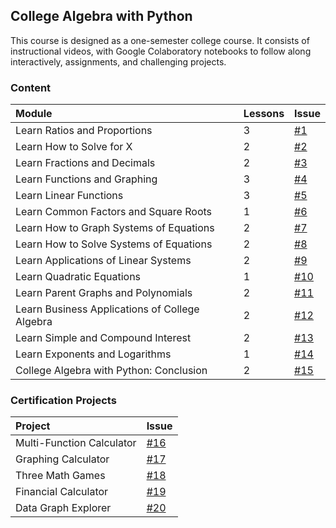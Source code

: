 ## College Algebra with Python
This course is designed as a one-semester college course. 
It consists of instructional videos, with Google Colaboratory notebooks to follow
along interactively, assignments, and challenging projects.

### Content

| Module                                         | Lessons | Issue                                                                          |
| :--------------------------------------------- | :------ | :----------------------------------------------------------------------------- |
| Learn Ratios and Proportions                   | 3       | [#1](https://github.com/dmscn-docs/fcc-college-algebra-with-python/issues/1)   |
| Learn How to Solve for X                       | 2       | [#2](https://github.com/dmscn-docs/fcc-college-algebra-with-python/issues/2)   |
| Learn Fractions and Decimals                   | 2       | [#3](https://github.com/dmscn-docs/fcc-college-algebra-with-python/issues/3)   |
| Learn Functions and Graphing                   | 3       | [#4](https://github.com/dmscn-docs/fcc-college-algebra-with-python/issues/4)   |
| Learn Linear Functions                         | 3       | [#5](https://github.com/dmscn-docs/fcc-college-algebra-with-python/issues/5)   |
| Learn Common Factors and Square Roots          | 1       | [#6](https://github.com/dmscn-docs/fcc-college-algebra-with-python/issues/6)   |
| Learn How to Graph Systems of Equations        | 2       | [#7](https://github.com/dmscn-docs/fcc-college-algebra-with-python/issues/7)   |
| Learn How to Solve Systems of Equations        | 2       | [#8](https://github.com/dmscn-docs/fcc-college-algebra-with-python/issues/8)   |
| Learn Applications of Linear Systems           | 2       | [#9](https://github.com/dmscn-docs/fcc-college-algebra-with-python/issues/9)   |
| Learn Quadratic Equations                      | 1       | [#10](https://github.com/dmscn-docs/fcc-college-algebra-with-python/issues/10) |
| Learn Parent Graphs and Polynomials            | 2       | [#11](https://github.com/dmscn-docs/fcc-college-algebra-with-python/issues/11) |
| Learn Business Applications of College Algebra | 2       | [#12](https://github.com/dmscn-docs/fcc-college-algebra-with-python/issues/12) |
| Learn Simple and Compound Interest             | 2       | [#13](https://github.com/dmscn-docs/fcc-college-algebra-with-python/issues/13) |
| Learn Exponents and Logarithms                 | 1       | [#14](https://github.com/dmscn-docs/fcc-college-algebra-with-python/issues/14) |
| College Algebra with Python: Conclusion        | 2       | [#15](https://github.com/dmscn-docs/fcc-college-algebra-with-python/issues/15) |

### Certification Projects

| Project                   | Issue                                                                          |
| :------------------------ | :----------------------------------------------------------------------------- |
| Multi-Function Calculator | [#16](https://github.com/dmscn-docs/fcc-college-algebra-with-python/issues/16) |
| Graphing Calculator       | [#17](https://github.com/dmscn-docs/fcc-college-algebra-with-python/issues/17) |
| Three Math Games          | [#18](https://github.com/dmscn-docs/fcc-college-algebra-with-python/issues/18) |
| Financial Calculator      | [#19](https://github.com/dmscn-docs/fcc-college-algebra-with-python/issues/19) |
| Data Graph Explorer       | [#20](https://github.com/dmscn-docs/fcc-college-algebra-with-python/issues/20) |